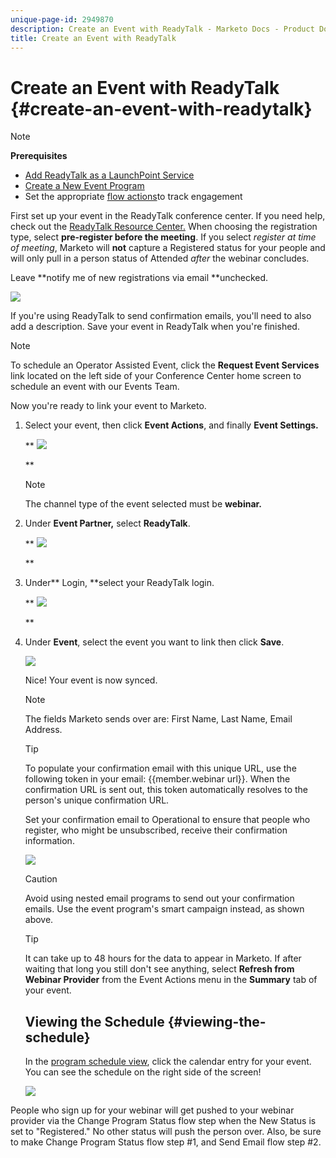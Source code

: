 ```yaml
---
unique-page-id: 2949870
description: Create an Event with ReadyTalk - Marketo Docs - Product Documentation
title: Create an Event with ReadyTalk
---
```


# Create an Event with ReadyTalk {#create-an-event-with-readytalk}

>[!NOTE]
>
>**Prerequisites**
>
>* [Add ReadyTalk as a LaunchPoint Service](../../../../product-docs/administration/additional-integrations/add-readytalk-as-a-launchpoint-service.md)
>* [Create a New Event Program](../../../../product-docs/demand-generation/events/understanding-events/create-a-new-event-program.md)
>* Set the appropriate [flow actions](http://docs.marketo.com/display/DOCS/Flow+Actions)to track engagement
>

First set up your event in the ReadyTalk conference center. If you need help, check out the [ReadyTalk Resource Center.](https://www.readytalk.com/resources/readytalk)  When choosing the registration type, select **pre-register before the meeting**. If you select *register at time of meeting*, Marketo will **not** capture a Registered status for your people and will only pull in a person status of Attended *after* the webinar concludes.

Leave **notify me of new registrations via email **unchecked.

![](assets/image2015-5-28-21-3a18-3a39.png)

If you're using ReadyTalk to send confirmation emails, you'll need to also add a description. Save your event in ReadyTalk when you're finished.

>[!NOTE]
>
>To schedule an Operator Assisted Event, click the **Request Event Services** link located on the left side of your Conference Center home screen to schedule an event with our Events Team.

Now you're ready to link your event to Marketo.

1. Select your event, then click **Event Actions**, and finally **Event Settings.**

   ** ![](assets/image2015-5-18-12-3a46-3a47.png)

   **

   >[!NOTE]
   >
   >The channel type of the event selected must be **webinar.**

1. Under **Event Partner,** select **ReadyTalk**.

   ** ![](assets/image2015-5-18-12-3a47-3a59.png)

   **

1. Under** Login, **select your ReadyTalk login.

   ** ![](assets/image2015-5-18-12-3a48-3a48.png)

   **

1. Under **Event**, select the event you want to link then click **Save**.

   ![](assets/image2015-5-18-12-3a51-3a35.png)

   Nice! Your event is now synced.

   >[!NOTE]
   >
   >The fields Marketo sends over are: First Name, Last Name, Email Address.

   >[!TIP]
   >
   >To populate your confirmation email with this unique URL, use the following token in your email: {{member.webinar url}}. When the confirmation URL is sent out, this token automatically resolves to the person's unique confirmation URL. 
   >
   >
   >Set your confirmation email to Operational to ensure that people who register, who might be unsubscribed, receive their confirmation information.

   ![](assets/readytalk.png)

   >[!CAUTION]
   >
   >Avoid using nested email programs to send out your confirmation emails. Use the event program's smart campaign instead, as shown above.

   >[!TIP]
   >
   >It can take up to 48 hours for the data to appear in Marketo. If after waiting that long you still don't see anything, select **Refresh from Webinar Provider** from the Event Actions menu in the **Summary** tab of your event.

   ## Viewing the Schedule  {#viewing-the-schedule}

   In the [program schedule view](http://docs.marketo.com/display/docs/program+schedule+view), click the calendar entry for your event. You can see the schedule on the right side of the screen!

   ![](assets/image2015-5-18-12-9-58.png)

People who sign up for your webinar will get pushed to your webinar provider via the Change Program Status flow step when the New Status is set to "Registered." No other status will push the person over. Also, be sure to make Change Program Status flow step #1, and Send Email flow step #2. 